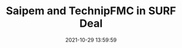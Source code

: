 ---
"title": "Saipem and TechnipFMC in SURF Deal"
"date": "2021-10-29 13:59:59"
"feed_name": "RIGZONE"
"feed_website": "http://www.rigzone.com/"
"feed_rss": "http://www.rigzone.com/news/rss/rigzone_latest.aspx"
"link": "https://www.rigzone.com/news/saipem_and_technipfmc_in_surf_deal-29-oct-2021-166858-article/?rss=true"
"source": "None"
"file": "_posts/2021-1-1-9526a9c0732c6ab90e1a1301eb6e3e9b7cb103fa.md"
"accident": "0"
"drilling": "0"
"dead": "0"
"injured": "0"
"arrested": "0"
"place": "unknown place"
"where": "unknown site"
"causes": "unknown"
"place_uri": "unknown place"
---